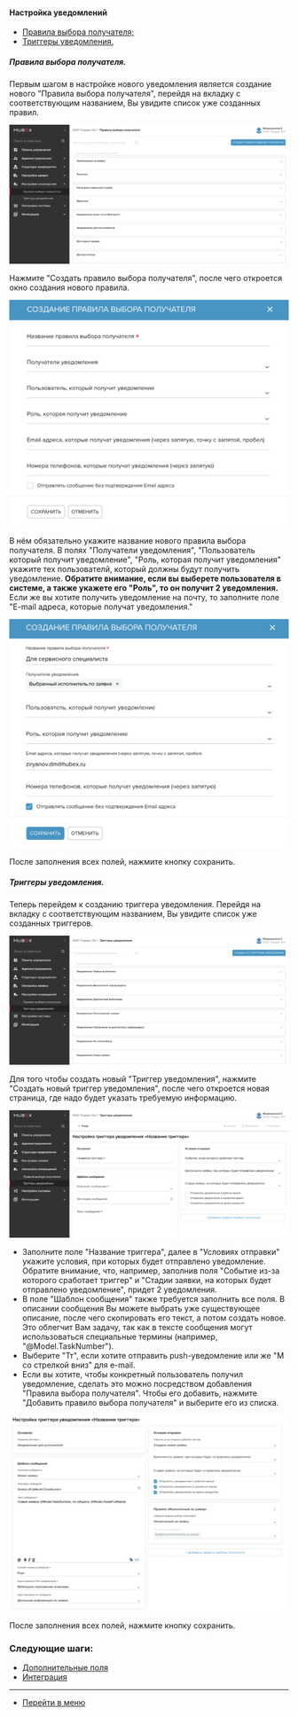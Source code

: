 #### Настройка уведомлений
<html>
<meta charset="utf-8">
<title>Быстрый переход внутри документа</title>
<ul>
     <li><a href="#rocr">Правила выбора получателя;</a></li>
     <li><a href="#notiftrig">Триггеры уведомления.</a></li>
</ul>
</html>

<h5 id="rocr">Правила выбора получателя.</h5>
Первым шагом в настройке нового уведомления является создание нового "Правила выбора получателя", перейдя на вкладку с соответствующим названием, Вы увидите список уже созданных правил.

![notif1.png](/attachments/images/FAQ/ADMIN/Notifications/notif1.png)

Нажмите "Создать правило выбора получателя", после чего откроется окно создания нового правила.

![notif2.png](/attachments/images/FAQ/ADMIN/Notifications/notif2.png)

В нём обязательно укажите название нового правила выбора получателя. В полях "Получатели уведомления", "Пользователь который получит уведомление", "Роль, которая получит уведомления" укажите тех пользователй, который должны будут получить уведомление. **Обратите внимание, если вы выберете пользователя в системе, а также укажете его "Роль", то он получит 2 уведомления.** Если же вы хотите получить уведомление на почту, то заполните поле "E-mail адреса, которые получат уведомления."

![notif3.png](/attachments/images/FAQ/ADMIN/Notifications/notif3.png)

После заполнения всех полей, нажмите кнопку сохранить.

<h5 id="notiftrig">Триггеры уведомления.</h5>
Теперь перейдем к созданию триггера уведомления. Перейдя на вкладку с соответствующим названием, Вы увидите список уже созданных триггеров.

![notif4.png](/attachments/images/FAQ/ADMIN/Notifications/notif4.png)

Для того чтобы создать новый "Триггер уведомления", нажмите "Создать новый триггер уведомления", после чего откроется новая страница, где надо будет указать требуемую информацию.

![notif5.png](/attachments/images/FAQ/ADMIN/Notifications/notif5.png)
<ul>
<li> Заполните поле "Название триггера", далее в "Условиях отправки" укажите условия, при которых будет отправлено уведомление. Обратите внимание, что, например, заполнив поля "Событие из-за которого сработает триггер" и "Стадии заявки, на которых будет отправлено уведомление", придет 2 уведомления.</li>
<li> В поле "Шаблон сообщения" также требуется заполнить все поля. В описании сообщения Вы можете выбрать уже существующее описание, после чего скопировать его текст, а потом создать новое. Это облегчит Вам задачу, так как в тексте сообщения могут использоваться специальные термины (например, "@Model.TaskNumber").</li>
<li> Выберите "Тт", если хотите отправить push-уведомление или же "M со стрелкой вниз" для e-mail.</li>
<li> Если вы хотите, чтобы конкретный пользователь получил уведомление, сделать это можно посредством добавления "Правила выбора получателя". Чтобы его добавить, нажмите "Добавить правило выбора получателя" и выберите его из списка.</li>
</ul>

![notif6.png](/attachments/images/FAQ/ADMIN/Notifications/notif6.png)

После заполнения всех полей, нажмите кнопку сохранить.

### Следующие шаги:
- [Дополнительные поля](./TicketAttribute.md)
- [Интеграция](./Integration.md)



____
- [Перейти в меню](http://wiki.hubex.ru)
